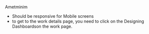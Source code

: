 Ametminim

- Should be responsive for Mobile screens
- to get to the work details page, you need to click on the Designing Dashboardson the work page.
